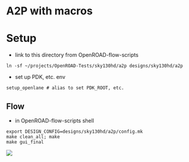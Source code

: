 # A2P with macros

# Setup

* link to this directory from OpenROAD-flow-scripts

```
ln -sf ~/projects/OpenROAD-Tests/sky130hd/a2p designs/sky130hd/a2p
```

* set up PDK, etc. env
```
setup_openlane # alias to set PDK_ROOT, etc.
```

## Flow

* in OpenROAD-flow-scripts shell

```
export DESIGN_CONFIG=designs/sky130hd/a2p/config.mk
make clean_all; make
make gui_final
```

<image src="./gui_final.png">